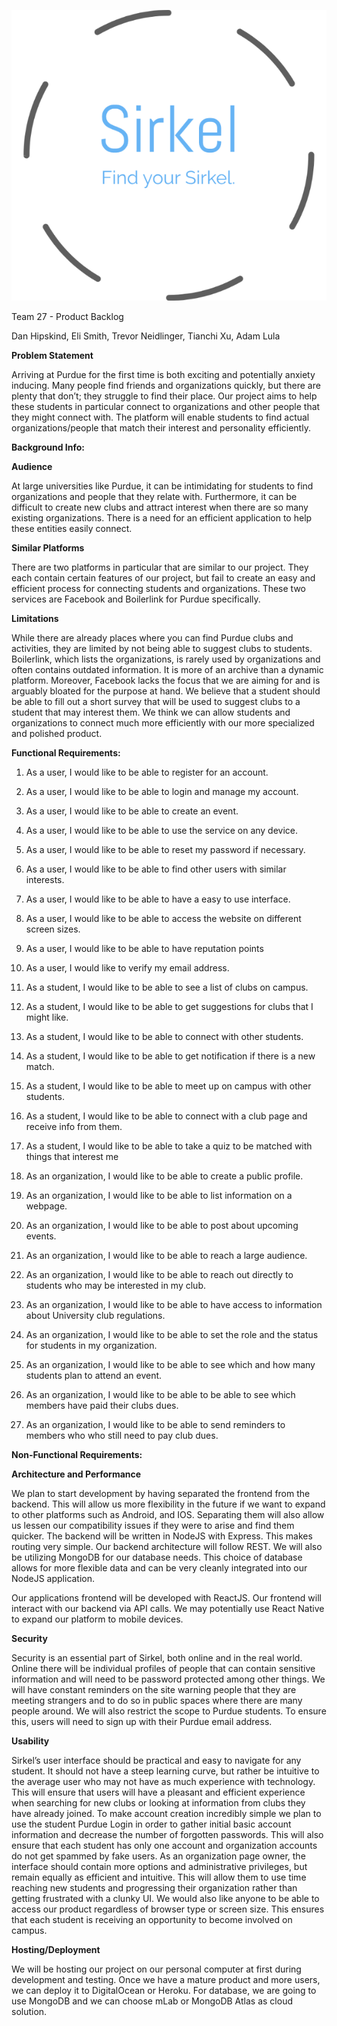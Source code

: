 ![image alt text](image_0.png)

Team 27 - Product Backlog

Dan Hipskind, Eli Smith, Trevor Neidlinger, Tianchi Xu, Adam Lula

**Problem Statement**

Arriving at Purdue for the first time is both exciting and potentially anxiety inducing. Many people find friends and organizations quickly, but there are plenty that don’t; they struggle to find their place. Our project aims to help these students in particular connect to organizations and other people that they might connect with. The platform will enable students to find actual organizations/people that match their interest and personality efficiently. 

**Background Info:**

**Audience**

At large universities like Purdue, it can be intimidating for students to find organizations and people that they relate with. Furthermore, it can be difficult to create new clubs and attract interest when there are so many existing organizations.  There is a need for an efficient application to help these entities easily connect.

**Similar Platforms**

There are two platforms in particular that are similar to our project. They each contain certain features of our project, but fail to create an easy and efficient process for connecting students and organizations. These two services are Facebook and Boilerlink for Purdue specifically.

**Limitations**

While there are already places where you can find Purdue clubs and activities, they are limited by not being able to suggest clubs to students. Boilerlink, which lists the organizations, is rarely used by organizations and often contains outdated information. It is more of an archive than a dynamic platform. Moreover, Facebook lacks the focus that we are aiming for and is arguably bloated for the purpose at hand. We believe that a student should be able to fill out a short survey that will be used to suggest clubs to a student that may interest them. We think we can allow students and organizations to connect much more efficiently with our more specialized and polished product.

**Functional Requirements:**

1. As a user, I would like to be able to register for an account.

2. As a user, I would like to be able to login and manage my account.

3. As a user, I would like to be able to create an event.

4. As a user, I would like to be able to use the service on any device.

5. As a user, I would like to be able to reset my password if necessary.

6. As a user, I would like to be able to find other users with similar interests.

7. As a user, I would like to be able to have a easy to use interface.

8. As a user, I would like to be able to access the website on different screen sizes.

9. As a user, I would like to be able to have reputation points

10.  As a user, I would like to verify my email address.

11.  As a student, I would like to be able to see a list of clubs on campus.

12.  As a student, I would like to be able to get suggestions for clubs that I might like.

13.  As a student, I would like to be able to connect with other students.

14.  As a student, I would like to be able to get notification if there is a new match.

15.  As a student, I would like to be able to meet up on campus with other students.

16.  As a student, I would like to be able to connect with a club page and receive info from them.

17.  As a student, I would like to be able to take a quiz to be matched with things that interest me

18.  As an organization, I would like to be able to create a public profile.

19.  As an organization, I would like to be able to list information on a webpage.

20.  As an organization, I would like to be able to post about upcoming events.

21.  As an organization, I would like to be able to reach a large audience.

22.  As an organization, I would like to be able to reach out directly to students who may be interested in my club.

23.  As an organization, I would like to be able to have access to information about University club regulations.

24.  As an organization, I would like to be able to set the role and the status for students in my organization.

25.  As an organization, I would like to be able to see which and how many students plan to attend an event.

26.  As an organization, I would like to be able to be able to see which members have paid their clubs dues.

27.  As an organization, I would like to be able to send reminders to members who who still need to pay club dues.

**Non-Functional Requirements:**

**Architecture and Performance**

We plan to start development by having separated the frontend from the backend. This will allow us more flexibility in the future if we want to expand to other platforms such as Android, and IOS. Separating them will also allow us lessen our compatibility issues if they were to arise and find them quicker. The backend will be written in NodeJS with Express. This makes routing very simple. Our backend architecture will follow REST. We will also be utilizing MongoDB for our database needs. This choice of database allows for more flexible data and can be very cleanly integrated into our NodeJS application. 

Our applications frontend will be developed with ReactJS. Our frontend will interact with our backend via API calls. We may potentially use React Native to expand our platform to mobile devices.

**Security**

Security is an essential part of Sirkel, both online and in the real world. Online there will be individual profiles of people that can contain sensitive information and will need to be password protected among other things. We will have constant reminders on the site warning people that they are meeting strangers and to do so in public spaces where there are many people around. We will also restrict the scope to Purdue students. To ensure this, users will need to sign up with their Purdue email address.

**Usability**

Sirkel’s user interface should be practical and easy to navigate for any student. It should not have a steep learning curve, but rather be intuitive to the average user who may not have as much experience with technology. This will ensure that users will have a pleasant and efficient experience when searching for new clubs or looking at information from clubs they have already joined. To make account creation incredibly simple we plan to use the student Purdue Login in order to gather initial basic account information and decrease the number of forgotten passwords. This will also ensure that each student has only one account and organization accounts do not get spammed by fake users.  As an organization page owner, the interface should contain more options and administrative privileges, but remain equally as efficient and intuitive. This will allow them to use time reaching new students and progressing their organization rather than getting frustrated with a clunky UI. We would also like anyone to be able to access our product regardless of browser type or screen size. This ensures that each student is receiving an opportunity to become involved on campus.

**Hosting/Deployment**

We will be hosting our project on our personal computer at first during development and testing. Once we have a mature product and more users, we can deploy it to DigitalOcean or Heroku. For database, we are going to use MongoDB and we can choose mLab or MongoDB Atlas as cloud solution.

